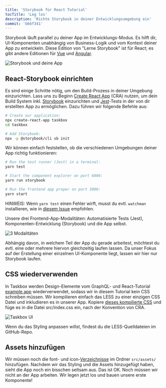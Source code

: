```yaml
---
title: 'Storybook für React Tutorial'
tocTitle: 'Leg los'
description: 'Richte Storybook in deiner Entwicklungsumgebung ein'
commit: 'b66f341'
---
```


Storybook läuft parallel zu deiner App im Entwicklungs-Modus. Es hilft dir, UI-Komponenten unabhängig von Business-Logik und vom Kontext deiner App zu entwickeln. Diese Edition von "Lerne Storybook" ist für React; es gibt andere Editionen für [Vue](/intro-to-storybook/vue/en/get-started) und [Angular](/intro-to-storybook/angular/en/get-started).

![Storybook und deine App](/intro-to-storybook/storybook-relationship.jpg)

## React-Storybook einrichten

Es sind einige Schritte nötig, um den Build-Prozess in deiner Umgebung einzurichten. Lass uns zu Beginn [Create React App](https://github.com/facebook/create-react-app) (CRA) nutzen, um dein Build System inkl. [Storybook](https://storybook.js.org/) einzurichten und [Jest](https://facebook.github.io/jest/)-Tests in der von dir erstellten App zu ermöglichen. Dazu führen wir folgende Befehle aus:

```bash
# Create our application:
npx create-react-app taskbox
cd taskbox

# Add Storybook:
npx -p @storybook/cli sb init
```

Wir können einfach feststellen, ob die verschiedenen Umgebungen deiner App richtig funktionieren:

```bash
# Run the test runner (Jest) in a terminal:
yarn test

# Start the component explorer on port 6006:
yarn run storybook

# Run the frontend app proper on port 3000:
yarn start
```

<div class="aside">
  HINWEIS: Wenn <code>yarn test</code> einen Fehler wirft, musst du evtl. <code>watchman</code> installieren, wie in <a href="https://github.com/facebook/create-react-app/issues/871#issuecomment-252297884">diesem Issue</a> empfohlen.
</div>

Unsere drei Frontend-App-Modalitäten: Automatisierte Tests (Jest), Komponenten-Entwicklung (Storybook) und die App selbst.

![3 Modalitäten](/intro-to-storybook/app-three-modalities.png)

Abhängig davon, in welchem Teil der App du gerade arbeitest, möchtest du evtl. eine oder mehrere hiervon gleichzeitig laufen lassen. Da unser Fokus auf der Erstellung einer einzelnen UI-Komponente liegt, lassen wir hier nur Storybook laufen.

## CSS wiederverwenden

In Taskbox werden Design-Elemente vom GraphQL- und React-Tutorial [example app](https://www.chromatic.com/blog/graphql-react-tutorial-part-1-6) wiederverwendet, sodass wir in diesem Tutorial kein CSS schreiben müssen. Wir kompilieren einfach das LESS zu einer einzigen CSS Datei und inkludieren es in unserer App. Kopiere [dieses kompilierte CSS](https://github.com/chromaui/learnstorybook-code/blob/master/src/index.css) und füge es in die Datei src/index.css ein, nach der Konvention von CRA.

![Taskbox UI](/intro-to-storybook/ss-browserchrome-taskbox-learnstorybook.png)

<div class="aside">
Wenn du das Styling anpassen willst, findest du die LESS-Quelldateien im GitHub-Repo.
</div>

## Assets hinzufügen

Wir müssen noch die font- und icon-[Verzeichnisse](https://github.com/chromaui/learnstorybook-code/tree/master/src/assets) im Ordner `src/assets/` hinzufügen. Nachdem wir das Styling und die Assets hinzugefügt haben, sieht die App noch ein bisschen seltsam aus. Das ist OK. Noch müssen wir nicht an der App arbeiten. Wir legen jetzt los und bauen unsere erste Komponente!
